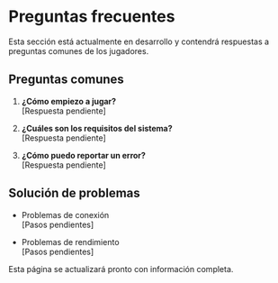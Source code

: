 # Preguntas frecuentes

Esta sección está actualmente en desarrollo y contendrá respuestas a preguntas comunes de los jugadores.

## Preguntas comunes

1. **¿Cómo empiezo a jugar?**  
   [Respuesta pendiente]

2. **¿Cuáles son los requisitos del sistema?**  
   [Respuesta pendiente]

3. **¿Cómo puedo reportar un error?**  
   [Respuesta pendiente]

## Solución de problemas

- Problemas de conexión  
  [Pasos pendientes]

- Problemas de rendimiento  
  [Pasos pendientes]

Esta página se actualizará pronto con información completa.